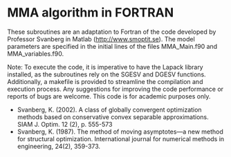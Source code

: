 # MMA algorithm in FORTRAN

These subroutines are an adaptation to Fortran of the code developed by Professor Svanberg in Matlab (http://www.smoptit.se). The model parameters are specified in the initial lines of the files MMA_Main.f90 and MMA_variables.f90.

Note: To execute the code, it is imperative to have the Lapack library installed, as the subroutines rely on the SGESV and DGESV functions. Additionally, a makefile is provided to streamline the compilation and execution process. Any suggestions for improving the code performance or reports of bugs are welcome. This code is for academic purposes only.

- Svanberg, K. (2002). A class of globally convergent optimization methods based on conservative convex separable approximations. SIAM J. Optim. 12 (2), p. 555-573
- Svanberg, K. (1987). The method of moving asymptotes—a new method for structural optimization. International journal for numerical methods in engineering, 24(2), 359-373.
